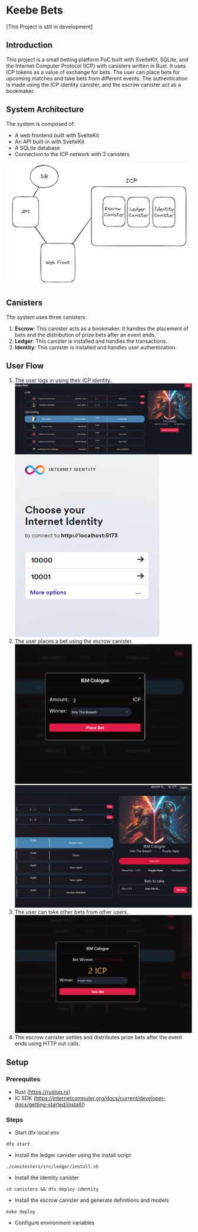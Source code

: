 # Keebe Bets

[This Project is still in development]

## Introduction

This project is a small betting platform PoC built with SvelteKit, SQLite, and the Internet Computer Protocol (ICP) with canisters written in Rust. It uses ICP tokens as a value of exchange for bets. The user can place bets for upcoming matches and take bets from different events. The authentication is made using the ICP identity canister, and the escrow canister act as a bookmaker.

## System Architecture

The system is composed of:

- A web frontend built with SvelteKit
- An API built-in with SvelteKit
- A SQLite database
- Connection to the ICP network with 3 canisters

![alt text](docs/assets/System-Design.png)

## Canisters

The system uses three canisters:

1. **Escrow**: This canister acts as a bookmaker. It handles the placement of bets and the distribution of prize bets after an event ends.
2. **Ledger**: This canister is installed and handles the transactions.
3. **Identity**: This canister is installed and handles user authentication.

## User Flow

1. The user logs in using their ICP identity.
   ![alt text](docs/assets/login-for-details.png)
   ![alt text](docs/assets/login-for-details-icp.png)
2. The user places a bet using the escrow canister.
   ![alt text](docs/assets/place-bet.png)
   ![alt text](docs/assets/bets.png)
3. The user can take other bets from other users.
   ![alt text](docs/assets/take-bet.png)
4. The escrow canister settles and distributes prize bets after the event ends using HTTP out calls.

## Setup

### Prerequites

- Rust (https://rustup.rs)
- IC SDK (https://internetcomputer.org/docs/current/developer-docs/getting-started/install/)

### Steps

- Start dfx local env

```
dfx start
```

- Install the ledger canister using the install script

```
./canitesters/src/ledger/install.sh
```

- Install the identity canister

```
cd canisters && dfx deploy identity
```

- Install the escrow canister and generate definitions and models

```
make deploy
```

- Configure environment variables
